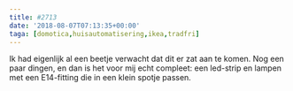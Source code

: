 ```yaml
---
title: #2713
date: '2018-08-07T07:13:35+00:00'
taga: [domotica,huisautomatisering,ikea,tradfri]
---
```

Ik had eigenlijk al een beetje verwacht dat dit er zat aan te komen. Nog een paar dingen, en dan is het voor mij echt compleet: een led-strip en lampen met een E14-fitting die in een klein spotje passen.